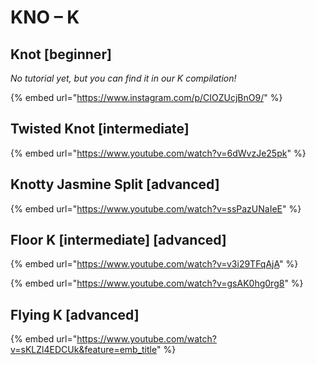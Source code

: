 # KNO – K

## Knot \[beginner]

_No tutorial yet, but you can find it in our K compilation!_

{% embed url="https://www.instagram.com/p/CIOZUcjBnO9/" %}

## Twisted Knot \[intermediate]

{% embed url="https://www.youtube.com/watch?v=6dWvzJe25pk" %}

## Knotty Jasmine Split \[advanced]

{% embed url="https://www.youtube.com/watch?v=ssPazUNaIeE" %}

## Floor K \[intermediate] \[advanced]

{% embed url="https://www.youtube.com/watch?v=v3i29TFqAjA" %}

{% embed url="https://www.youtube.com/watch?v=gsAK0hg0rg8" %}

## Flying K \[advanced]

{% embed url="https://www.youtube.com/watch?v=sKLZl4EDCUk&feature=emb_title" %}
